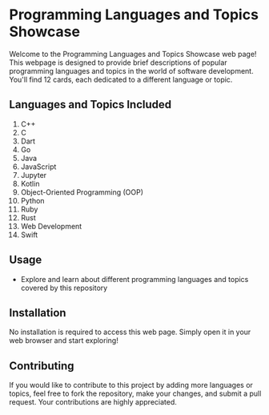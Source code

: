 # Programming Languages and Topics Showcase

Welcome to the Programming Languages and Topics Showcase web page! This webpage is designed to provide brief descriptions of popular programming languages and topics in the world of software development. You'll find 12 cards, each dedicated to a different language or topic.

## Languages and Topics Included

1. C++
2. C
3. Dart
4. Go
5. Java
6. JavaScript
7. Jupyter
8. Kotlin
9. Object-Oriented Programming (OOP)
10. Python
11. Ruby
12. Rust
13. Web Development
14. Swift

## Usage


- Explore and learn about different programming languages and topics covered by this repository



## Installation

No installation is required to access this web page. Simply open it in your web browser and start exploring!

## Contributing

If you would like to contribute to this project by adding more languages or topics, feel free to fork the repository, make your changes, and submit a pull request. Your contributions are highly appreciated.

